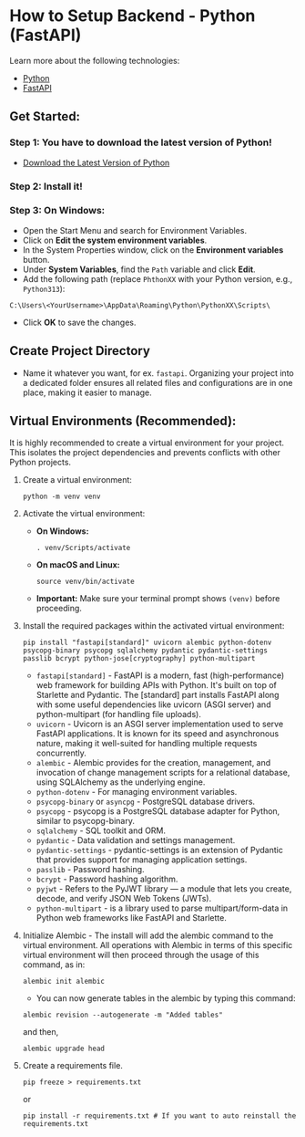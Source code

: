 # How to Setup Backend - Python (FastAPI)

Learn more about the following technologies:
- [Python](https://www.python.org/)
- [FastAPI](https://fastapi.tiangolo.com/)

## Get Started:
### Step 1: You have to download the latest version of Python!
- [Download the Latest Version of Python](https://www.python.org/downloads/)

### Step 2: Install it!

### Step 3: On Windows:
- Open the Start Menu and search for Environment Variables.
- Click on <strong>Edit the system environment variables</strong>.
- In the System Properties window, click on the <strong>Environment variables</strong> button.
- Under <strong>System Variables</strong>, find the `Path` variable and click <strong>Edit</strong>.
- Add the following path (replace `PhthonXX` with your Python version, e.g., `Python313`):

```console
C:\Users\<YourUsername>\AppData\Roaming\Python\PythonXX\Scripts\
```

- Click <strong>OK</strong> to save the changes.

## Create Project Directory
- Name it whatever you want, for ex. `fastapi`.
Organizing your project into a dedicated folder ensures all related files and configurations are in one place, making it easier to manage.

## Virtual Environments (Recommended):

It is highly recommended to create a virtual environment for your project. This isolates the project dependencies and prevents conflicts with other Python projects.

1.  Create a virtual environment:

    ```console
    python -m venv venv
    ```

2.  Activate the virtual environment:

    * **On Windows:**

        ```console
        . venv/Scripts/activate
        ```

    * **On macOS and Linux:**

        ```console
        source venv/bin/activate
        ```

    * **Important:** Make sure your terminal prompt shows `(venv)` before proceeding.

3.  Install the required packages within the activated virtual environment:

    ```console
    pip install "fastapi[standard]" uvicorn alembic python-dotenv psycopg-binary psycopg sqlalchemy pydantic pydantic-settings passlib bcrypt python-jose[cryptography] python-multipart
    ```
    - `fastapi[standard]` - FastAPI is a modern, fast (high-performance) web framework for building APIs with Python. It's built on top of Starlette and Pydantic. The [standard] part installs FastAPI along with some useful dependencies like uvicorn (ASGI server) and python-multipart (for handling file uploads).
    - `uvicorn` - Uvicorn is an ASGI server implementation used to serve FastAPI applications. It is known for its speed and asynchronous nature, making it well-suited for handling multiple requests concurrently.
    - `alembic` - Alembic provides for the creation, management, and invocation of change management scripts for a relational database, using SQLAlchemy as the underlying engine.
    - `python-dotenv` - For managing environment variables.
    - `psycopg-binary` or `asyncpg` - PostgreSQL database drivers.
    - `psycopg` - psycopg is a PostgreSQL database adapter for Python, similar to psycopg-binary.
    - `sqlalchemy` - SQL toolkit and ORM.
    - `pydantic` - Data validation and settings management.
    - `pydantic-settings` - pydantic-settings is an extension of Pydantic that provides support for managing application settings.
    - `passlib` - Password hashing.
    - `bcrypt` - Password hashing algorithm.
    - `pyjwt` - Refers to the PyJWT library — a module that lets you create, decode, and verify JSON Web Tokens (JWTs).
    - `python-multipart` - is a library used to parse multipart/form-data in Python web frameworks like FastAPI and Starlette.

4. Initialize Alembic - The install will add the alembic command to the virtual environment. All operations with Alembic in terms of this specific virtual environment will then proceed through the usage of this command, as in:

    ```console
    alembic init alembic
    ```
    - You can now generate tables in the alembic by typing this command:
    ```console
    alembic revision --autogenerate -m "Added tables"
    ```
    and then,
    ```console
    alembic upgrade head
    ```

5. Create a requirements file.

    ```console
    pip freeze > requirements.txt
    ```
    or
    ```console
    pip install -r requirements.txt # If you want to auto reinstall the requirements.txt
    ```
